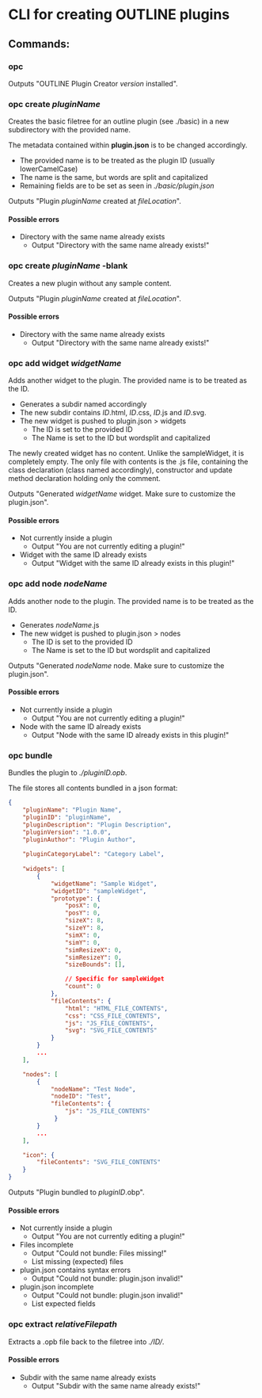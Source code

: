 # CLI for creating OUTLINE plugins

## Commands:

### opc
Outputs "OUTLINE Plugin Creator *version* installed".

### opc create *pluginName*
Creates the basic filetree for an outline plugin (see ./basic) in a new subdirectory with the provided name.

The metadata contained within **plugin.json** is to be changed accordingly.

- The provided name is to be treated as the plugin ID (usually lowerCamelCase)
- The name is the same, but words are split and capitalized
- Remaining fields are to be set as seen in *./basic/plugin.json*

Outputs "Plugin *pluginName* created at *fileLocation*".

#### Possible errors
 - Directory with the same name already exists
    - Output "Directory with the same name already exists!"


### opc create *pluginName* -blank
Creates a new plugin without any sample content.

Outputs "Plugin *pluginName* created at *fileLocation*".

#### Possible errors
 - Directory with the same name already exists
    - Output "Directory with the same name already exists!"


### opc add widget *widgetName*
Adds another widget to the plugin. The provided name is to be treated as the ID.

- Generates a subdir named accordingly
- The new subdir contains *ID*.html, *ID*.css, *ID*.js and *ID*.svg.
- The new widget is pushed to plugin.json > widgets
    - The ID is set to the provided ID
    - The Name is set to the ID but wordsplit and capitalized

The newly created widget has no content. Unlike the sampleWidget, it is completely empty. The only file with contents is the .js file, containing the class declaration (class named accordingly), constructor and update method declaration holding only the comment.

Outputs "Generated *widgetName* widget. Make sure to customize the plugin.json".

#### Possible errors
- Not currently inside a plugin
    - Output "You are not currently editing a plugin!"
- Widget with the same ID already exists
    - Output "Widget with the same ID already exists in this plugin!"


### opc add node *nodeName*
Adds another node to the plugin. The provided name is to be treated as the ID.

- Generates *nodeName*.js
- The new widget is pushed to plugin.json > nodes
    - The ID is set to the provided ID
    - The Name is set to the ID but wordsplit and capitalized

Outputs "Generated *nodeName* node. Make sure to customize the plugin.json".

#### Possible errors
- Not currently inside a plugin
    - Output "You are not currently editing a plugin!"
- Node with the same ID already exists
    - Output "Node with the same ID already exists in this plugin!"


### opc bundle
Bundles the plugin to *./pluginID.opb*.

The file stores all contents bundled in a json format:
```json
{
    "pluginName": "Plugin Name",
    "pluginID": "pluginName",
    "pluginDescription": "Plugin Description",
    "pluginVersion": "1.0.0",
    "pluginAuthor": "Plugin Author",
    
    "pluginCategoryLabel": "Category Label",
    
    "widgets": [
        {
            "widgetName": "Sample Widget",
            "widgetID": "sampleWidget",
            "prototype": {
                "posX": 0,
                "posY": 0,
                "sizeX": 8,
                "sizeY": 8,
                "simX": 0,
                "simY": 0,
                "simResizeX": 0,
                "simResizeY": 0,
                "sizeBounds": [],

                // Specific for sampleWidget
                "count": 0
            },
            "fileContents": {
                "html": "HTML_FILE_CONTENTS",
                "css": "CSS_FILE_CONTENTS",
                "js": "JS_FILE_CONTENTS",
                "svg": "SVG_FILE_CONTENTS"
            }
        }
        ...
    ],

    "nodes": [
        {
            "nodeName": "Test Node",
            "nodeID": "Test",
            "fileContents": {
                "js": "JS_FILE_CONTENTS"
             }
        }
        ...
    ],

    "icon": {
        "fileContents": "SVG_FILE_CONTENTS"
    }
}
```
Outputs "Plugin bundled to *pluginID*.obp".

#### Possible errors
- Not currently inside a plugin
    - Output "You are not currently editing a plugin!"
- Files incomplete
    - Output "Could not bundle: Files missing!"
    - List missing (expected) files
- plugin.json contains syntax errors
    - Output "Could not bundle: plugin.json invalid!"
- plugin.json incomplete
    - Output "Could not bundle: plugin.json invalid!"
    - List expected fields


### opc extract *relativeFilepath*
Extracts a .opb file back to the filetree into *./ID/*.

#### Possible errors
- Subdir with the same name already exists
    - Output "Subdir with the same name already exists!"
